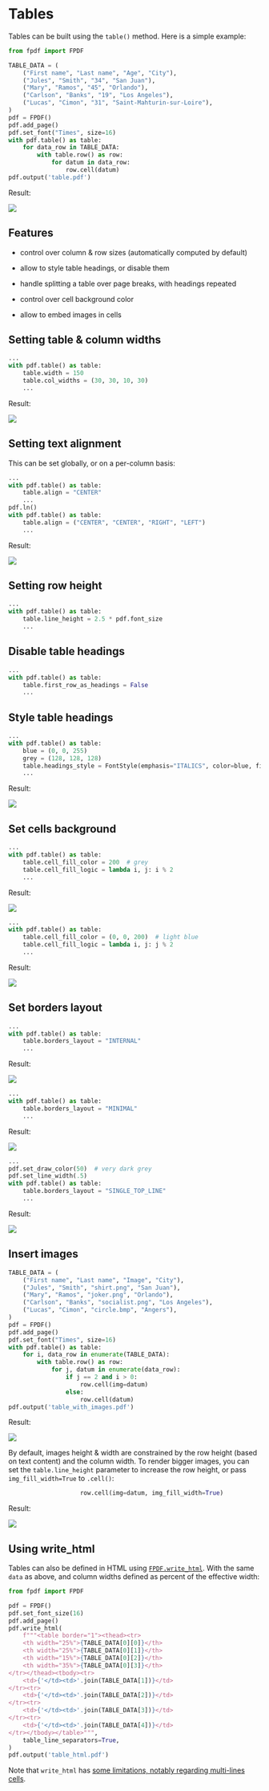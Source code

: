 # Tables

Tables can be built using the `table()` method.
Here is a simple example:

```python
from fpdf import FPDF

TABLE_DATA = (
    ("First name", "Last name", "Age", "City"),
    ("Jules", "Smith", "34", "San Juan"),
    ("Mary", "Ramos", "45", "Orlando"),
    ("Carlson", "Banks", "19", "Los Angeles"),
    ("Lucas", "Cimon", "31", "Saint-Mahturin-sur-Loire"),
)
pdf = FPDF()
pdf.add_page()
pdf.set_font("Times", size=16)
with pdf.table() as table:
    for data_row in TABLE_DATA:
        with table.row() as row:
            for datum in data_row:
                row.cell(datum)
pdf.output('table.pdf')
```
Result:

![](table-simple.jpg)

## Features
* control over column & row sizes (automatically computed by default)
* allow to style table headings, or disable them
* handle splitting a table over page breaks, with headings repeated
* control over cell background color

* allow to embed images in cells

## Setting table & column widths
```python
...
with pdf.table() as table:
    table.width = 150
    table.col_widths = (30, 30, 10, 30)
    ...
```
Result:

![](table-with-fixed-column-widths.jpg)

## Setting text alignment
This can be set globally, or on a per-column basis:
```python
...
with pdf.table() as table:
    table.align = "CENTER"
    ...
pdf.ln()
with pdf.table() as table:
    table.align = ("CENTER", "CENTER", "RIGHT", "LEFT")
    ...
```
Result:

![](table_align.jpg)

## Setting row height
```python
...
with pdf.table() as table:
    table.line_height = 2.5 * pdf.font_size
    ...
```

## Disable table headings
```python
...
with pdf.table() as table:
    table.first_row_as_headings = False
    ...
```

## Style table headings
```python
...
with pdf.table() as table:
    blue = (0, 0, 255)
    grey = (128, 128, 128)
    table.headings_style = FontStyle(emphasis="ITALICS", color=blue, fill_color=grey)
    ...
```
Result:

![](table-styled.jpg)

## Set cells background
```python
...
with pdf.table() as table:
    table.cell_fill_color = 200  # grey
    table.cell_fill_logic = lambda i, j: i % 2
    ...
```
Result:

![](table-with-cells-filled.jpg)

```python
...
with pdf.table() as table:
    table.cell_fill_color = (0, 0, 200)  # light blue
    table.cell_fill_logic = lambda i, j: j % 2
    ...
```
Result:

![](table-with-cells-filled2.jpg)

## Set borders layout
```python
...
with pdf.table() as table:
    table.borders_layout = "INTERNAL"
    ...
```
Result:

![](table_with_internal_layout.jpg)

```python
...
with pdf.table() as table:
    table.borders_layout = "MINIMAL"
    ...
```
Result:

![](table_with_minimal_layout.jpg)

```python
...
pdf.set_draw_color(50)  # very dark grey
pdf.set_line_width(.5)
with pdf.table() as table:
    table.borders_layout = "SINGLE_TOP_LINE"
    ...
```
Result:

![](table_with_single_top_line_layout.jpg)

## Insert images
```python
TABLE_DATA = (
    ("First name", "Last name", "Image", "City"),
    ("Jules", "Smith", "shirt.png", "San Juan"),
    ("Mary", "Ramos", "joker.png", "Orlando"),
    ("Carlson", "Banks", "socialist.png", "Los Angeles"),
    ("Lucas", "Cimon", "circle.bmp", "Angers"),
)
pdf = FPDF()
pdf.add_page()
pdf.set_font("Times", size=16)
with pdf.table() as table:
    for i, data_row in enumerate(TABLE_DATA):
        with table.row() as row:
            for j, datum in enumerate(data_row):
                if j == 2 and i > 0:
                    row.cell(img=datum)
                else:
                    row.cell(datum)
pdf.output('table_with_images.pdf')
```
Result:

![](table_with_images.jpg)

By default, images height & width are constrained by the row height (based on text content)
and the column width. To render bigger images, you can set the `table.line_height` parameter to increase the row height, or pass `img_fill_width=True` to `.cell()`:

```python
                    row.cell(img=datum, img_fill_width=True)
```
Result:

![](table_with_images_and_img_fill_width.jpg)

## Using write_html

Tables can also be defined in HTML using [`FPDF.write_html`](HTML.md).
With the same `data` as above, and column widths defined as percent of the effective width:

```python
from fpdf import FPDF

pdf = FPDF()
pdf.set_font_size(16)
pdf.add_page()
pdf.write_html(
    f"""<table border="1"><thead><tr>
    <th width="25%">{TABLE_DATA[0][0]}</th>
    <th width="25%">{TABLE_DATA[0][1]}</th>
    <th width="15%">{TABLE_DATA[0][2]}</th>
    <th width="35%">{TABLE_DATA[0][3]}</th>
</tr></thead><tbody><tr>
    <td>{'</td><td>'.join(TABLE_DATA[1])}</td>
</tr><tr>
    <td>{'</td><td>'.join(TABLE_DATA[2])}</td>
</tr><tr>
    <td>{'</td><td>'.join(TABLE_DATA[3])}</td>
</tr><tr>
    <td>{'</td><td>'.join(TABLE_DATA[4])}</td>
</tr></tbody></table>""",
    table_line_separators=True,
)
pdf.output('table_html.pdf')
```

Note that `write_html` has [some limitations, notably regarding multi-lines cells](HTML.html#supported-html-features).
